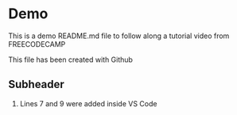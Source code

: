 # Demo

This is a demo README.md file to follow along a tutorial video from FREECODECAMP

This file has been created with Github

## Subheader

1. Lines 7 and 9 were added inside VS Code